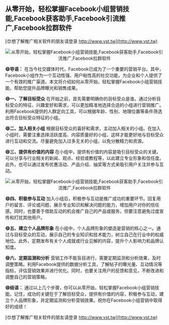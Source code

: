 ## **从零开始，轻松掌握Facebook小组营销技能,Facebook获客助手,Facebook引流推广,Facebook拉群软件**

[😍想了解推广相关软件的朋友请登录 http://www.vst.tw](http://www.vst.tw)

 <center><img src="https://vst.tw/MP4/tuiguang/png/6.png" alt="从零开始，轻松掌握Facebook小组营销技能,Facebook获客助手,Facebook引流推广,Facebook拉群软件"></center>

**😄导语：**
在当今社交媒体时代，Facebook已成为了一个重要的营销平台。其中，Facebook小组作为一个互动性强、用户粘性高的社交功能，为企业和个人提供了一个有效的推广渠道。本文将介绍如何从零开始，轻松掌握Facebook小组营销技能，帮助您提升品牌曝光和销售成果。

**😄一、了解目标受众**
在开始之前，首先需要明确你的目标受众是谁。通过分析目标受众的特征、兴趣爱好和需求，可以更加精准地选择合适的小组进行营销推广。利用Facebook提供的人群定向工具，可以根据年龄、性别、地理位置等条件筛选出符合目标受众特征的小组。

**😄二、加入相关小组**
根据目标受众的喜好和需求，主动加入相关的小组。在加入小组时，需要注重选择活跃度高、内容质量好的小组，这样才能更好地与目标受众进行互动和交流。尽量避免加入过多无关的小组，以免分散精力和资源。

**😄三、提供有价值的内容**
在小组中，提供有价值的内容是吸引目标受众的关键。可以分享与行业相关的新闻、观点、经验或教程等，以此建立专业形象和信任度。此外，也可以通过发布优惠活动、产品介绍、抽奖等方式来吸引用户关注并参与互动。

 <center><img src="https://vst.tw/MP4/tuiguang/png/4.png" alt="从零开始，轻松掌握Facebook小组营销技能,Facebook获客助手,Facebook引流推广,Facebook拉群软件"></center>

**😄四、积极参与互动**
加入小组后，积极参与互动是推广成功的重要环节。回复用户的留言、评论或问题，展示专业知识和解决问题的能力，增加用户对你的信任感。同时，也要善于借助互动的机会推广自己的产品或服务，但要注意避免过度宣传和打扰其他用户。

**😄五、建立个人品牌形象**
在小组中，个人品牌形象的塑造是营销的核心之一。通过与目标受众的互动，展示自己的专业知识和技术能力，树立自己在行业中的权威地位。此外，定期发布有关个人成就或行业见解的内容，提升个人影响力和品牌认知度。

**😄六、定期监测和分析**
营销工作不能盲目进行，需要定期监测和分析效果，及时调整策略。利用Facebook提供的数据分析工具，了解帖子的曝光量、互动情况等指标，评估营销效果并进行优化。同时，也要关注用户的反馈和意见，不断改进和调整自己的营销策略。

**😄结语：**
通过以上几个步骤，你可以从零开始，轻松掌握Facebook小组营销技能。记住，成功的关键在于了解目标受众，提供有价值的内容，积极参与互动，建立个人品牌形象，并定期监测和分析营销效果。祝你在Facebook小组营销中取得好的成绩！

[😍想了解推广相关软件的朋友请登录 http://www.vst.tw](http://www.vst.tw)



